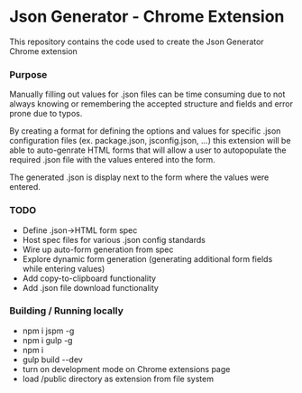 # Json Generator - Chrome Extension

This repository contains the code used to create the Json Generator Chrome extension

### Purpose

Manually filling out values for .json files can be time consuming due to not always knowing or remembering the accepted structure and fields and error prone due to typos.

By creating a format for defining the options and values for specific .json configuration files (ex. package.json, jsconfig.json, ...) this extension will be able to auto-genrate HTML forms that will allow a user to autopopulate the required .json file with the values entered into the form.

The generated .json is display next to the form where the values were entered.

### TODO

* Define .json->HTML form spec
* Host spec files for various .json config standards
* Wire up auto-form generation from spec
* Explore dynamic form generation (generating additional form fields while entering values)
* Add copy-to-clipboard functionality
* Add .json file download functionality

### Building / Running locally

* npm i jspm -g
* npm i gulp -g
* npm i
* gulp build --dev
* turn on development mode on Chrome extensions page
* load /public directory as extension from file system